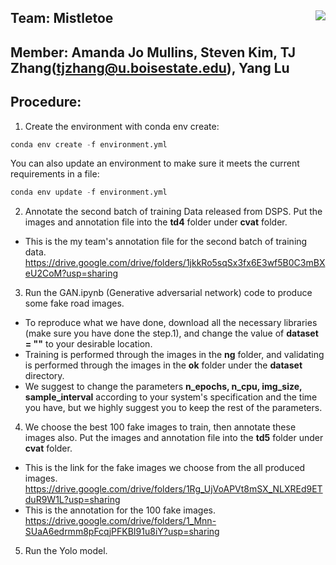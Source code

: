 ## Team: Mistletoe <img align="right" src="https://encrypted-tbn0.gstatic.com/images?q=tbn:ANd9GcTNrFsIu_0BIWuO5Bji5Vg6Cfm1_AeuIrH83A&usqp=CAU">

## Member: Amanda Jo Mullins, Steven Kim, TJ Zhang(tjzhang@u.boisestate.edu), Yang Lu

## Procedure:
1. Create the environment with conda env create: 
```python 
conda env create -f environment.yml 
```
You can also update an environment to make sure it meets the current requirements in a file:
```python 
conda env update -f environment.yml
```
2. Annotate the second batch of training Data released from DSPS. Put the images and annotation file into the **td4** folder under **cvat** folder.
- This is the my team's annotation file for the second batch of training data. https://drive.google.com/drive/folders/1jkkRo5sqSx3fx6E3wf5B0C3mBXeU2CoM?usp=sharing
3. Run the GAN.ipynb (Generative adversarial network) code to produce some fake road images. 
- To reproduce what we have done, download all the necessary libraries (make sure you have done the step.1), and change the value of **dataset = ""** to your desirable location. 
- Training is performed through the images in the **ng** folder, and validating is performed through the images in the **ok** folder under the **dataset** directory. 
- We suggest to change the parameters **n_epochs, n_cpu, img_size, sample_interval** according to your system's specification and the time you have, but we highly suggest you to keep the rest of the parameters.

4. We choose the best 100 fake images to train, then annotate these images also. Put the images and annotation file into the **td5** folder under **cvat** folder.

- This is the link for the fake images we choose from the all produced images.  https://drive.google.com/drive/folders/1Rg_UjVoAPVt8mSX_NLXREd9ETduR9W1L?usp=sharing
- This is the annotation for the 100 fake images. https://drive.google.com/drive/folders/1_Mnn-SUaA6edrmm8pFcqjPFKBI91u8iY?usp=sharing

5. Run the Yolo model.

